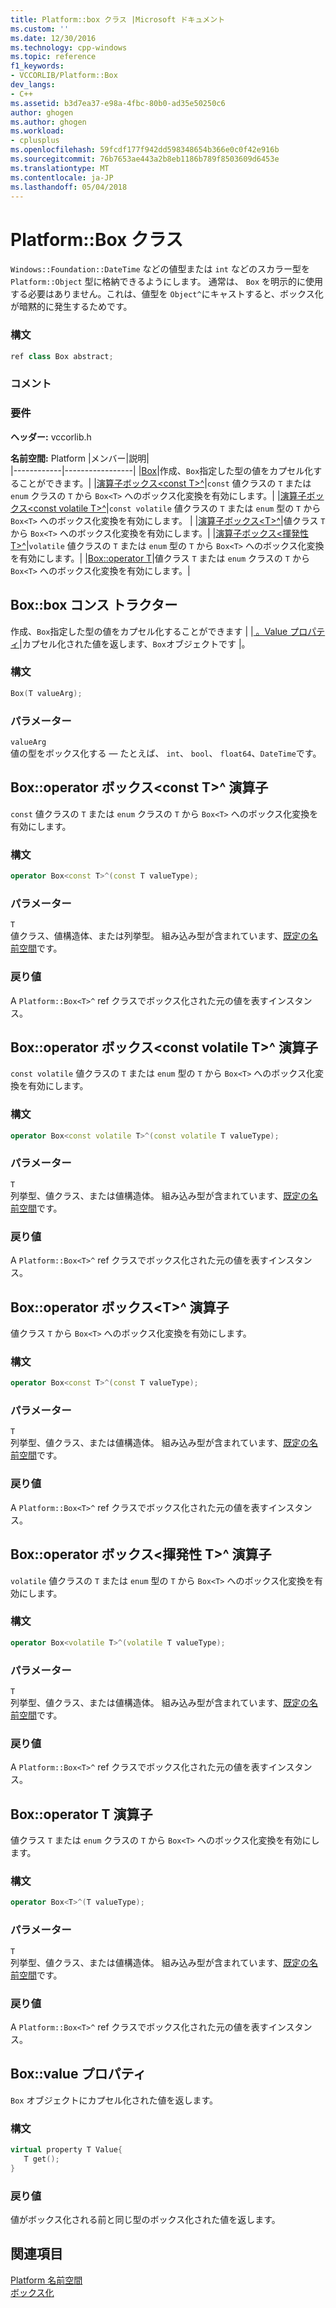 ```yaml
---
title: Platform::box クラス |Microsoft ドキュメント
ms.custom: ''
ms.date: 12/30/2016
ms.technology: cpp-windows
ms.topic: reference
f1_keywords:
- VCCORLIB/Platform::Box
dev_langs:
- C++
ms.assetid: b3d7ea37-e98a-4fbc-80b0-ad35e50250c6
author: ghogen
ms.author: ghogen
ms.workload:
- cplusplus
ms.openlocfilehash: 59fcdf177f942dd598348654b366e0c0f42e916b
ms.sourcegitcommit: 76b7653ae443a2b8eb1186b789f8503609d6453e
ms.translationtype: MT
ms.contentlocale: ja-JP
ms.lasthandoff: 05/04/2018
---
```

# <a name="platformbox-class"></a>Platform::Box クラス
`Windows::Foundation::DateTime` などの値型または `int` などのスカラー型を `Platform::Object` 型に格納できるようにします。 通常は、 `Box` を明示的に使用する必要はありません。これは、値型を `Object^`にキャストすると、ボックス化が暗黙的に発生するためです。  
  
### <a name="syntax"></a>構文  
  
```cpp  
ref class Box abstract;  
```  
  ### <a name="remarks"></a>コメント  
  
### <a name="requirements"></a>要件  
 **ヘッダー:** vccorlib.h  
  
 **名前空間:** Platform
|メンバー|説明|  
|------------|-----------------|
|[Box](#ctor)|作成、`Box`指定した型の値をカプセル化することができます。|
|[演算子ボックス&lt;const T&gt;^](#box-const-t)|`const` 値クラスの `T` または `enum` クラスの `T` から `Box<T>` へのボックス化変換を有効にします。|
|[演算子ボックス&lt;const volatile T&gt;^](#box-const-volatile-t)|`const volatile` 値クラスの `T` または `enum` 型の `T` から `Box<T>` へのボックス化変換を有効にします。 |
|[演算子ボックス&lt;T&gt;^](#box-t)|値クラス `T` から `Box<T>` へのボックス化変換を有効にします。|
|[演算子ボックス&lt;揮発性 T&gt;^](#box-volatile-t)|`volatile` 値クラスの `T` または `enum` 型の `T` から `Box<T>` へのボックス化変換を有効にします。|
|[Box::operator T](#t)|値クラス `T` または `enum` クラスの `T` から `Box<T>` へのボックス化変換を有効にします。| 
## <a name="ctor"></a> Box::box コンス トラクター
作成、`Box`指定した型の値をカプセル化することができます | |[ 。Value プロパティ](#value)|カプセル化された値を返します、`Box`オブジェクトです |。  
### <a name="syntax"></a>構文  
  
```cpp  
Box(T valueArg);  
```  
  
### <a name="parameters"></a>パラメーター  
 `valueArg`  
 値の型をボックス化する — たとえば、 `int`、 `bool`、 `float64`、`DateTime`です。  
  

## <a name="box-const-t"></a> Box::operator ボックス&lt;const T&gt;^ 演算子
`const` 値クラスの `T` または `enum` クラスの `T` から `Box<T>` へのボックス化変換を有効にします。  
  
### <a name="syntax"></a>構文  
  
```cpp  
operator Box<const T>^(const T valueType);  
```  
  
### <a name="parameters"></a>パラメーター  
 `T`  
 値クラス、値構造体、または列挙型。 組み込み型が含まれています、[既定の名前空間](../cppcx/default-namespace.md)です。  
  
### <a name="return-value"></a>戻り値  
 A `Platform::Box<T>^` ref クラスでボックス化された元の値を表すインスタンス。  
  
## <a name="box-const-volatile-t"></a> Box::operator ボックス&lt;const volatile T&gt;^ 演算子
`const volatile` 値クラスの `T` または `enum` 型の `T` から `Box<T>` へのボックス化変換を有効にします。  
  
### <a name="syntax"></a>構文  
  
```cpp  
operator Box<const volatile T>^(const volatile T valueType);  
```  
  
### <a name="parameters"></a>パラメーター  
 `T`  
 列挙型、値クラス、または値構造体。 組み込み型が含まれています、[既定の名前空間](../cppcx/default-namespace.md)です。  
  
### <a name="return-value"></a>戻り値  
 A `Platform::Box<T>^` ref クラスでボックス化された元の値を表すインスタンス。  
  
## <a name="box-t"></a> Box::operator ボックス&lt;T&gt;^ 演算子
値クラス `T` から `Box<T>` へのボックス化変換を有効にします。  
  
### <a name="syntax"></a>構文  
  
```cpp  
operator Box<const T>^(const T valueType);  
```  
  
### <a name="parameters"></a>パラメーター  
 `T`  
 列挙型、値クラス、または値構造体。 組み込み型が含まれています、[既定の名前空間](../cppcx/default-namespace.md)です。  
  
### <a name="return-value"></a>戻り値  
 A `Platform::Box<T>^` ref クラスでボックス化された元の値を表すインスタンス。  
  
## <a name="box-volatile-t"></a> Box::operator ボックス&lt;揮発性 T&gt;^ 演算子
`volatile` 値クラスの `T` または `enum` 型の `T` から `Box<T>` へのボックス化変換を有効にします。  
  
### <a name="syntax"></a>構文  
  
```cpp  
operator Box<volatile T>^(volatile T valueType);  
```  
  
### <a name="parameters"></a>パラメーター  
 `T`  
 列挙型、値クラス、または値構造体。 組み込み型が含まれています、[既定の名前空間](../cppcx/default-namespace.md)です。  
  
### <a name="return-value"></a>戻り値  
 A `Platform::Box<T>^` ref クラスでボックス化された元の値を表すインスタンス。  
  
## <a name="t"></a>  Box::operator T 演算子
値クラス `T` または `enum` クラスの `T` から `Box<T>` へのボックス化変換を有効にします。  
  
### <a name="syntax"></a>構文  
  
```cpp  
operator Box<T>^(T valueType);  
```  
  
### <a name="parameters"></a>パラメーター  
 `T`  
 列挙型、値クラス、または値構造体。 組み込み型が含まれています、[既定の名前空間](../cppcx/default-namespace.md)です。  
  
### <a name="return-value"></a>戻り値  
 A `Platform::Box<T>^` ref クラスでボックス化された元の値を表すインスタンス。  
  

## <a name="value"></a> Box::value プロパティ
`Box` オブジェクトにカプセル化された値を返します。  
  
### <a name="syntax"></a>構文  
  
```cpp  
virtual property T Value{  
   T get();  
}  
```  
  
### <a name="return-value"></a>戻り値  
 値がボックス化される前と同じ型のボックス化された値を返します。  
  
  
## <a name="see-also"></a>関連項目  
 [Platform 名前空間](../cppcx/platform-namespace-c-cx.md)   
 [ボックス化](../cppcx/boxing-c-cx.md)